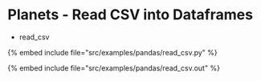 # Planets - Read CSV into Dataframes


* read_csv

{% embed include file="src/examples/pandas/read_csv.py" %}

{% embed include file="src/examples/pandas/read_csv.out" %}

